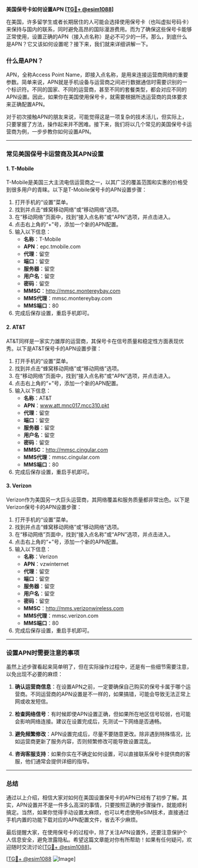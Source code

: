 **美国保号卡如何设置APN [[TG💪+ @esim1088](https://t.me/s/esim1088)]**

在美国，许多留学生或者长期居住的人可能会选择使用保号卡（也叫虚拟号码卡）来保持与国内的联系，同时避免高昂的国际漫游费用。而为了确保这些保号卡能够正常使用，设置正确的APN（接入点名称）是必不可少的一环。那么，到底什么是APN？它又该如何设置呢？接下来，我们就来详细讲解一下。

### 什么是APN？

APN，全称Access Point Name，即接入点名称，是用来连接运营商网络的重要参数。简单来说，APN就是手机设备与运营商之间进行数据通信时需要识别的一个标识符。不同的国家、不同的运营商，甚至不同的套餐类型，都会对应不同的APN设置。因此，如果你在美国使用保号卡，就需要根据所选运营商的具体要求来正确配置APN。

对于初次接触APN的朋友来说，可能觉得这是一项复杂的技术活儿，但实际上，只要掌握了方法，操作起来并不困难。接下来，我们将以几个常见的美国保号卡运营商为例，一步步教你如何设置APN。

---

### 常见美国保号卡运营商及其APN设置

#### 1. T-Mobile
T-Mobile是美国三大主流电信运营商之一，以其广泛的覆盖范围和实惠的价格受到很多用户的青睐。以下是T-Mobile保号卡的APN设置步骤：

1. 打开手机的“设置”菜单。
2. 找到并点击“蜂窝移动网络”或“移动网络”选项。
3. 在“移动网络”页面中，找到“接入点名称”或“APN”选项，并点击进入。
4. 点击右上角的“+”号，添加一个新的APN配置。
5. 输入以下信息：
   - **名称**：T-Mobile
   - **APN**：epc.tmobile.com
   - **代理**：留空
   - **端口**：留空
   - **服务器**：留空
   - **用户名**：留空
   - **密码**：留空
   - **MMSC**：http://mmsc.montereybay.com
   - **MMS代理**：mmsc.montereybay.com
   - **MMS端口**：80
6. 完成后保存设置，重启手机即可。

#### 2. AT&T
AT&T同样是一家实力雄厚的运营商，其保号卡在信号质量和稳定性方面表现优秀。以下是AT&T保号卡的APN设置步骤：

1. 打开手机的“设置”菜单。
2. 找到并点击“蜂窝移动网络”或“移动网络”选项。
3. 在“移动网络”页面中，找到“接入点名称”或“APN”选项，并点击进入。
4. 点击右上角的“+”号，添加一个新的APN配置。
5. 输入以下信息：
   - **名称**：AT&T
   - **APN**：www.att.mnc017.mcc310.pkt
   - **代理**：留空
   - **端口**：留空
   - **服务器**：留空
   - **用户名**：留空
   - **密码**：留空
   - **MMSC**：http://mmsc.cingular.com
   - **MMS代理**：mmsc.cingular.com
   - **MMS端口**：80
6. 完成后保存设置，重启手机即可。

#### 3. Verizon
Verizon作为美国另一大巨头运营商，其网络覆盖和服务质量都非常出色。以下是Verizon保号卡的APN设置步骤：

1. 打开手机的“设置”菜单。
2. 找到并点击“蜂窝移动网络”或“移动网络”选项。
3. 在“移动网络”页面中，找到“接入点名称”或“APN”选项，并点击进入。
4. 点击右上角的“+”号，添加一个新的APN配置。
5. 输入以下信息：
   - **名称**：Verizon
   - **APN**：vzwinternet
   - **代理**：留空
   - **端口**：留空
   - **服务器**：留空
   - **用户名**：留空
   - **密码**：留空
   - **MMSC**：http://mms.verizonwireless.com
   - **MMS代理**：mmsc.verizon.com
   - **MMS端口**：80
6. 完成后保存设置，重启手机即可。

---

### 设置APN时需要注意的事项

虽然上述步骤看起来简单明了，但在实际操作过程中，还是有一些细节需要注意，以免出现不必要的麻烦：

1. **确认运营商信息**：在设置APN之前，一定要确保自己购买的保号卡属于哪个运营商。不同运营商的APN设置是不一样的，如果搞错，可能会导致无法正常上网或收发短信。
   
2. **检查网络信号**：有时候即使APN设置正确，但如果所在地区信号较弱，也可能会影响网络连接。建议在设置完成后，先测试一下网络是否通畅。

3. **避免频繁修改**：APN设置完成后，尽量不要随意更改。除非遇到特殊情况，比如运营商更新了服务内容，否则频繁修改可能导致设置混乱。

4. **咨询客服支持**：如果你实在不确定如何设置，可以直接联系保号卡提供商的客服，他们通常会提供详细的指导。

---

### 总结

通过以上介绍，相信大家对如何在美国设置保号卡的APN已经有了初步了解。其实，APN设置并不是一件多么高深的事情，只要按照正确的步骤操作，就能顺利搞定。当然，如果你觉得手动设置太麻烦，也可以考虑使用eSIM技术，直接通过手机内置的功能下载对应的APN配置文件，省去不少麻烦。

最后提醒大家，在使用保号卡的过程中，除了关注APN设置外，还要注意保护个人信息安全，避免泄露隐私。希望这篇文章能对你有所帮助！如果有任何疑问，欢迎随时交流讨论[[TG💪+ @esim1088](https://t.me/s/esim1088)]。

[[TG💪+ @esim1088](https://t.me/s/esim1088) ![Image](https://i.postimg.cc/4NQfJmqS/Snipaste-2025-05-13-00-14-12.png)]